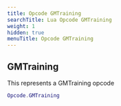 ```yaml
---
title: Opcode GMTraining
searchTitle: Lua Opcode GMTraining
weight: 1
hidden: true
menuTitle: Opcode GMTraining
---
```

## GMTraining

This represents a GMTraining opcode
```lua
Opcode.GMTraining
```